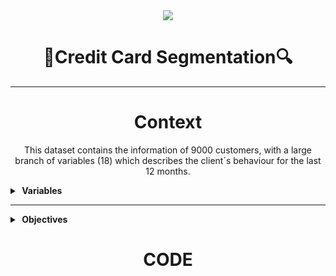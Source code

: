 <div align="center">
  <img src="https://i.pinimg.com/originals/f2/cd/b8/f2cdb838d2024c9eb71dd6f421b6d01a.gif"> 
</div>


<div align="center">
<h1>🔎<strong>Credit Card Segmentation</strong>🔍</h1>
</div>

<hr>

<div align="center">
<h1>Context</h1>


This dataset contains the information of 9000 customers, with a large branch of variables (18) which describes the client´s behaviour for the last 12 months.
</div>

<details>
  <summary><b>&nbsp;Variables</b></summary>
   <br/>
   <ul>
      <li>CUST_ID: Credit card holder ID</li>
      <li>BALANCE: Monthly average balance (based on daily balance average)</li>
      <li>BALANCE_FRECUENCY: Ratio of last 12 months with balance</li>
      <li>PURCHASES: Total purchase amount spent during last 12 months</li>
      <li>ONEOFF_PURCHASES: Total amount of installment purchases</li>
      <li>CASH_ADVANCE: Total cash advance amount</li>
      <li>PURCHASES_FREQUENCY: Frequency of purchases (% of months with at least 1 purchase)</li>
      <li>ONEOFF_PURCHASES_FREQUENCY: Frequency of one-off purchases</li>
      <li>PURCHASES_INSTALLMENTS_FREQUENCY: Frequency of installments purchases</li>
      <li>CASH_ADVANCE_FREQUENCY: Cash advance frequency</li>
      <li>PURCHASES_TRX: Average amount per purchase transaction</li>
      <li>CREDIT_LIMIT: Credit limit</li>
      <li>PAYMENTS: Total payments (due amount paid by the customer to decrease their statement balance)</li>
      <li>MINIMUM_PAYMENTS: Total minimum payments due in the period</li>
      <li>PRC_FULL_PAYMENT: Percentage of months with full payment of the due statement balance</li>
      <li>TENURE: Number of months as a customer</li>
   </ul>
</details>

<hr>


<details>
  <summary><b>&nbsp;Objectives</b></summary>
   <br/>
   <ul>
      <li>Data reduction: Apply PCA technique in order to reduce dimensionality.</li>
      <li>Clustering: Apply clustering algorithm to reveal the behaviorural client´s segments.</li>
      <li>Deploying insights: After crumbling the data apply the acquired knowledge</li> 
   </ul>
</details>

<div align="center">
  <h1><strong>CODE</strong></h1>
</div>
